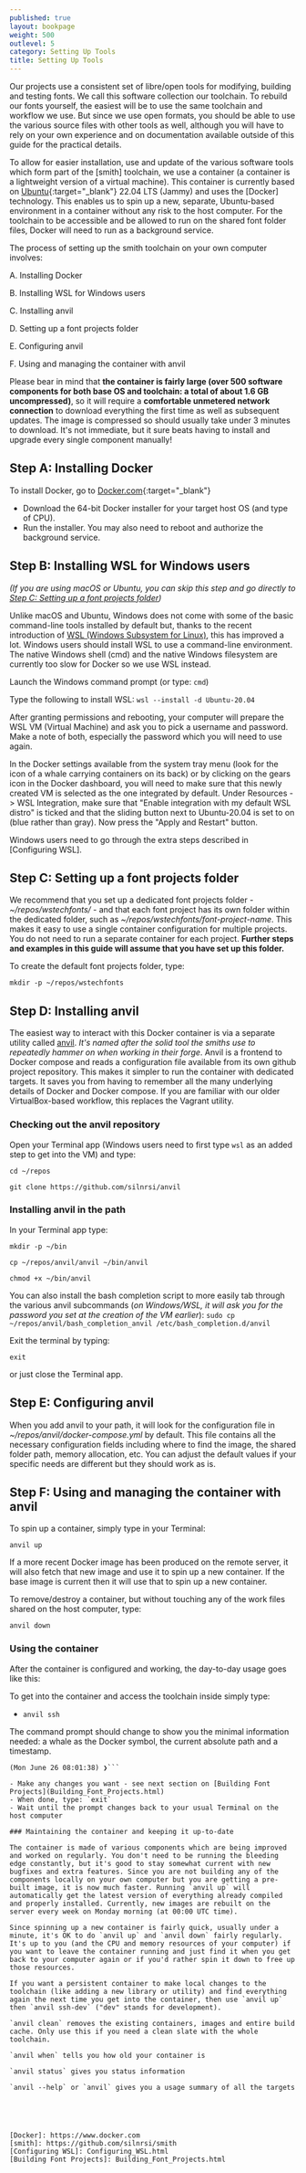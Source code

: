 ```yaml
---
published: true
layout: bookpage
weight: 500
outlevel: 5
category: Setting Up Tools
title: Setting Up Tools
---
```


Our projects use a consistent set of libre/open tools for modifying, building and testing fonts. We call this software collection our toolchain. To rebuild our fonts yourself, the easiest will be to use the same toolchain and workflow we use. But since we use open formats, you should be able to use the various source files with other tools as well, although you will have to rely on your own experience and on documentation available outside of this guide for the practical details.

To allow for easier installation, use and update of the various software tools which form part of the [smith] toolchain, we use a container (a container is a lightweight version of a virtual machine). This container is currently based on [Ubuntu](https://www.ubuntu.com/){:target="_blank"} 22.04 LTS (Jammy) and uses the [Docker] technology. This enables us to spin up a new, separate, Ubuntu-based environment in a container without any risk to the host computer. For the toolchain to be accessible and be allowed to run on the shared font folder files, Docker will need to run as a background service. 

The process of setting up the smith toolchain on your own computer involves:

A. Installing Docker

B. Installing WSL for Windows users 

C. Installing anvil 

D. Setting up a font projects folder

E. Configuring anvil 

F. Using and managing the container with anvil 


Please bear in mind that __the container is fairly large (over 500 software components for both base OS and toolchain: a total of about 1.6 GB uncompressed)__, so it will require a __comfortable unmetered network connection__ to download everything the first time as well as subsequent updates. The image is compressed so should usually take under 3 minutes to download. It's not immediate, but it sure beats having to install and upgrade every single component manually!

## Step A: Installing Docker 

To install Docker, go to [Docker.com](https://www.docker.com){:target="_blank"}

- Download the 64-bit Docker installer for your target host OS (and type of CPU).  
- Run the installer. You may also need to reboot and authorize the background service.

## Step B: Installing WSL for Windows users

*(If you are using macOS or Ubuntu, you can skip this step and go directly to [Step C: Setting up a font projects folder](#step-c-setting-up-a-font-projects-folder))*

Unlike macOS and Ubuntu, Windows does not come with some of the basic command-line tools installed by default but, thanks to the recent introduction of [WSL (Windows Subsystem for Linux)](https://learn.microsoft.com/en-us/windows/wsl/), this has improved a lot. Windows users should install WSL to use a command-line environment. The native Windows shell (cmd) and the native Windows filesystem are currently too slow for Docker so we use WSL instead. 

Launch the Windows command prompt (or type: `cmd`)

Type the following to install WSL:
`wsl --install -d Ubuntu-20.04`

After granting permissions and rebooting, your computer will prepare the WSL VM (Virtual Machine) and ask you to pick a username and password. Make a note of both, especially the password which you will need to use again. 

In the Docker settings available from the system tray menu (look for the icon of a whale carrying containers on its back) or by clicking on the gears icon in the Docker dashboard, you will need to make sure that this newly created VM is selected as the one integrated by default. Under Resources -> WSL Integration, make sure that "Enable integration with my default WSL distro" is ticked and that the sliding button next to Ubuntu-20.04 is set to on (blue rather than gray). Now press the "Apply and Restart" button. 

Windows users need to go through the extra steps described in [Configuring WSL].

## Step C: Setting up a font projects folder

We recommend that you set up a dedicated font projects folder - *~/repos/wstechfonts/* - and that each font project has its own folder within the dedicated folder, such as *~/repos/wstechfonts/font-project-name*. This makes it easy to use a single container configuration for multiple projects. You do not need to run a separate container for each project. __Further steps and examples in this guide will assume that you have set up this folder.__

To create the default font projects folder, type:

`mkdir -p ~/repos/wstechfonts`


## Step D: Installing anvil 

The easiest way to interact with this Docker container is via a separate utility called [anvil](https://github.com/silnrsi/anvil). _It's named after the solid tool the smiths use to repeatedly hammer on when working in their forge_. Anvil is a frontend to Docker compose and reads a configuration file available from its own github project repository. This makes it simpler to run the container with dedicated targets. It saves you from having to remember all the many underlying details of Docker and Docker compose. If you are familiar with our older VirtualBox-based workflow, this replaces the Vagrant utility. 

### Checking out the anvil repository 

Open your Terminal app (Windows users need to first type `wsl` as an added step to get into the VM) and type:

`cd ~/repos` 

`git clone https://github.com/silnrsi/anvil` 

### Installing anvil in the path 

In your Terminal app type: 

`mkdir -p ~/bin`

`cp ~/repos/anvil/anvil ~/bin/anvil`

`chmod +x ~/bin/anvil`

You can also install the bash completion script to more easily tab through the various anvil subcommands (_on Windows/WSL, it will ask you for the password you set at the creation of the VM earlier_):
`sudo cp ~/repos/anvil/bash_completion_anvil /etc/bash_completion.d/anvil` 

Exit the terminal by typing: 

`exit` 

or just close the Terminal app. 


## Step E: Configuring anvil  

When you add anvil to your path, it will look for the configuration file in *~/repos/anvil/docker-compose.yml* by default. This file contains all the necessary configuration fields including where to find the image, the shared folder path, memory allocation, etc. You can adjust the default values if your specific needs are different but they should work as is. 


## Step F: Using and managing the container with anvil 

To spin up a container, simply type in your Terminal:

`anvil up`

If a more recent Docker image has been produced on the remote server, it will also fetch that new image and use it to spin up a new container. If the base image is current then it will use that to spin up a new container. 

To remove/destroy a container, but without touching any of the work files shared on the host computer, type:

`anvil down`


### Using the container

After the container is configured and working, the day-to-day usage goes like this:

To get into the container and access the toolchain inside simply type:

- `anvil ssh`

The command prompt should change to show you the minimal information needed: a whale as the Docker symbol, the current absolute path and a timestamp.

```🐳  /smith  
(Mon June 26 08:01:38) ❯```

- Make any changes you want - see next section on [Building Font Projects](Building_Font_Projects.html)
- When done, type: `exit`
- Wait until the prompt changes back to your usual Terminal on the host computer  

### Maintaining the container and keeping it up-to-date 

The container is made of various components which are being improved and worked on regularly. You don't need to be running the bleeding edge constantly, but it's good to stay somewhat current with new bugfixes and extra features. Since you are not building any of the components locally on your own computer but you are getting a pre-built image, it is now much faster. Running `anvil up` will automatically get the latest version of everything already compiled and properly installed. Currently, new images are rebuilt on the server every week on Monday morning (at 00:00 UTC time). 

Since spinning up a new container is fairly quick, usually under a minute, it's OK to do `anvil up` and `anvil down` fairly regularly. It's up to you (and the CPU and memory resources of your computer) if you want to leave the container running and just find it when you get back to your computer again or if you'd rather spin it down to free up those resources.  

If you want a persistent container to make local changes to the toolchain (like adding a new library or utility) and find everything again the next time you get into the container, then use `anvil up` then `anvil ssh-dev` ("dev" stands for development). 

`anvil clean` removes the existing containers, images and entire build cache. Only use this if you need a clean slate with the whole toolchain.   

`anvil when` tells you how old your container is

`anvil status` gives you status information

`anvil --help` or `anvil` gives you a usage summary of all the targets





[Docker]: https://www.docker.com 
[smith]: https://github.com/silnrsi/smith 
[Configuring WSL]: Configuring_WSL.html
[Building Font Projects]: Building_Font_Projects.html
